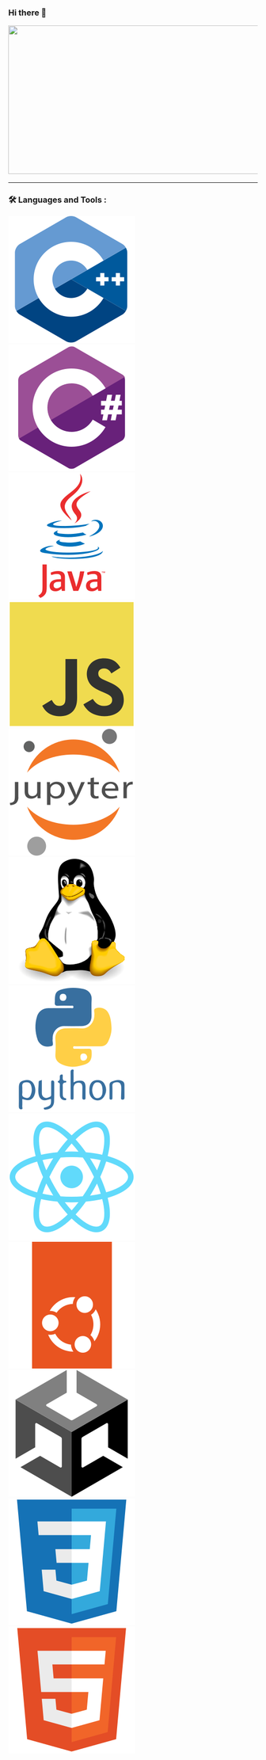 ### Hi there 👋
<div align="center">
  <img src="https://media.giphy.com/media/L1R1tvI9svkIWwpVYr/giphy.gif" width="600" height="300"/>
</div>

---

### :hammer_and_wrench: Languages and Tools :
<div>
  <img src="https://github.com/devicons/devicon/blob/master/icons/cplusplus/cplusplus-original.svg"/>
  <img src="https://github.com/devicons/devicon/blob/master/icons/csharp/csharp-original.svg"/>
  <img src="https://github.com/devicons/devicon/blob/master/icons/java/java-original-wordmark.svg"/>
  <img src="https://github.com/devicons/devicon/blob/master/icons/javascript/javascript-original.svg"/>
  <img src="https://github.com/devicons/devicon/blob/master/icons/jupyter/jupyter-original-wordmark.svg"/>
  <img src="https://github.com/devicons/devicon/blob/master/icons/linux/linux-original.svg"/>
  <img src="https://github.com/devicons/devicon/blob/master/icons/python/python-original-wordmark.svg"/>
    <img src="https://github.com/devicons/devicon/blob/master/icons/react/react-original.svg"/>
    <img src="https://github.com/devicons/devicon/blob/master/icons/ubuntu/ubuntu-original.svg"/>
  <img src="https://github.com/devicons/devicon/blob/master/icons/unity/unity-original.svg"/>
  <img src="https://github.com/devicons/devicon/blob/master/icons/css3/css3-original.svg"/>
  <img src="https://github.com/devicons/devicon/blob/master/icons/html5/html5-original.svg"/>
</div>

<!--
**chups348/chups348** is a ✨ _special_ ✨ repository because its `README.md` (this file) appears on your GitHub profile.

Here are some ideas to get you started:

- 🔭 I’m currently working on ...
- 🌱 I’m currently learning ...
- 👯 I’m looking to collaborate on ...
- 🤔 I’m looking for help with ...
- 💬 Ask me about ...
- 📫 How to reach me: ...
- 😄 Pronouns: ...
- ⚡ Fun fact: ...
-->
